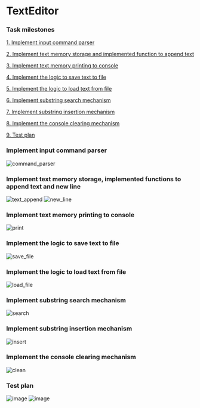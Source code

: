 # TextEditor
### Task milestones 
[1. Implement input command parser ](#pa1) 

[2. Implement text memory storage and implemented function to append text](#pa2)  

[3. Implement text memory printing to console](#pa3)  

[4. Implement the logic to save text to file](#pa4)

[5. Implement the logic to load text from file](#pa5)

[6. Implement substring search mechanism](#pa6) 

[7. Implement substring insertion mechanism](#pa7)

[8. Implement the console clearing mechanism](#pa8)

[9. Test plan](#pa9)

<a name="pa1"></a>
### Implement input command parser 
![command_parser](https://github.com/KravchenkoKseniia/TextEditor/assets/145661899/303f057d-6dea-41e1-95c9-8410c5abff86)

<a name="pa2"></a>
### Implement text memory storage, implemented functions to append text and new line
![text_append](https://github.com/KravchenkoKseniia/TextEditor/assets/145661899/48dbf534-e026-4946-b1fa-3186d06897ba)
![new_line](https://github.com/KravchenkoKseniia/TextEditor/assets/145661899/b37f6630-11c4-46c5-b23e-d32f89063024)

<a name="pa3"></a>
### Implement text memory printing to console 
![print](https://github.com/KravchenkoKseniia/TextEditor/assets/145661899/4615ebd3-2d2a-46d2-b1bb-6a940375c672)

<a name="pa4"></a>
### Implement the logic to save text to file 
![save_file](https://github.com/KravchenkoKseniia/TextEditor/assets/145661899/2ab65433-7b1e-4e19-8a09-604b782a9a7a)


<a name="pa5"></a>
### Implement the logic to load text from file 
![load_file](https://github.com/KravchenkoKseniia/TextEditor/assets/145661899/e6ec7eea-6ea7-42aa-838e-23e3ca261048)


<a name="pa6"></a>
### Implement substring search mechanism
![search](https://github.com/KravchenkoKseniia/TextEditor/assets/145661899/756cc908-3cc5-4607-a1a2-59a1dab74642)

<a name="pa7"></a>
### Implement substring insertion mechanism
![insert](https://github.com/KravchenkoKseniia/TextEditor/assets/145661899/f0324199-3cff-4152-b9b0-20c4e998072f)

<a name="pa8"></a>
### Implement the console clearing mechanism
![clean](https://github.com/KravchenkoKseniia/TextEditor/assets/145661899/19c211f4-c93b-4396-897d-26bba5a09694)



<a name="pa9"></a>
### Test plan
![image](https://github.com/KravchenkoKseniia/TextEditor/assets/145661899/c4ec7e9f-9a7d-4afd-818d-c41e09efc7ec)
![image](https://github.com/KravchenkoKseniia/TextEditor/assets/145661899/4d5bb7b2-31ef-4540-842e-183d101663bb)









